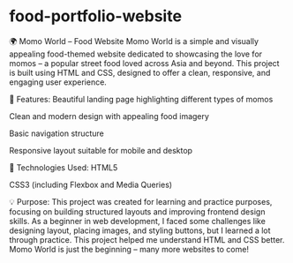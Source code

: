 # food-portfolio-website
🌍 Momo World – Food Website
Momo World is a simple and visually appealing food-themed website dedicated to showcasing the love for momos – a popular street food loved across Asia and beyond. This project is built using HTML and CSS, designed to offer a clean, responsive, and engaging user experience.

🔹 Features:
Beautiful landing page highlighting different types of momos

Clean and modern design with appealing food imagery

Basic navigation structure

Responsive layout suitable for mobile and desktop

🔧 Technologies Used:
HTML5

CSS3 (including Flexbox and Media Queries)

💡 Purpose:
This project was created for learning and practice purposes, focusing on building structured layouts and improving frontend design skills.
As a beginner in web development, I faced some challenges like designing layout, placing images, and styling buttons, but I learned a lot through practice. This project helped me understand HTML and CSS better.  Momo World is just the beginning – many more websites to come!
